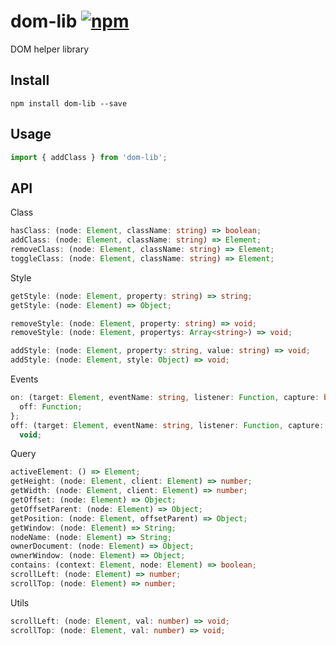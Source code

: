 # dom-lib [![npm][npm-badge]][npm]

DOM helper library

## Install

```
npm install dom-lib --save
```

## Usage

```js
import { addClass } from 'dom-lib';
```

## API

Class

```typescript
hasClass: (node: Element, className: string) => boolean;
addClass: (node: Element, className: string) => Element;
removeClass: (node: Element, className: string) => Element;
toggleClass: (node: Element, className: string) => Element;
```

Style

```typescript
getStyle: (node: Element, property: string) => string;
getStyle: (node: Element) => Object;

removeStyle: (node: Element, property: string) => void;
removeStyle: (node: Element, propertys: Array<string>) => void;

addStyle: (node: Element, property: string, value: string) => void;
addStyle: (node: Element, style: Object) => void;
```

Events

```typescript
on: (target: Element, eventName: string, listener: Function, capture: boolean = false) => {
  off: Function;
};
off: (target: Element, eventName: string, listener: Function, capture: boolean = false) =>
  void;
```

Query

```typescript
activeElement: () => Element;
getHeight: (node: Element, client: Element) => number;
getWidth: (node: Element, client: Element) => number;
getOffset: (node: Element) => Object;
getOffsetParent: (node: Element) => Object;
getPosition: (node: Element, offsetParent) => Object;
getWindow: (node: Element) => String;
nodeName: (node: Element) => String;
ownerDocument: (node: Element) => Object;
ownerWindow: (node: Element) => Object;
contains: (context: Element, node: Element) => boolean;
scrollLeft: (node: Element) => number;
scrollTop: (node: Element) => number;
```

Utils

```typescript
scrollLeft: (node: Element, val: number) => void;
scrollTop: (node: Element, val: number) => void;
```

[npm-badge]: https://badge.fury.io/js/dom-lib.svg
[npm]: http://badge.fury.io/js/dom-lib

